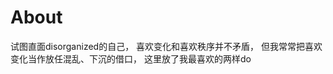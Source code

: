 # About
试图直面disorganized的自己，
喜欢变化和喜欢秩序并不矛盾，
但我常常把喜欢变化当作放任混乱、下沉的借口，
这里放了我最喜欢的两样do

<!--stackedit_data:
eyJoaXN0b3J5IjpbLTIxMDk0NDYzOTFdfQ==
-->